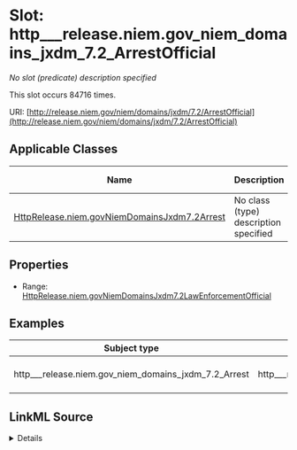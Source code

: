 

# Slot: http___release.niem.gov_niem_domains_jxdm_7.2_ArrestOfficial


_No slot (predicate) description specified_






This slot occurs 84716 times.


URI: [http://release.niem.gov/niem/domains/jxdm/7.2/ArrestOfficial](http://release.niem.gov/niem/domains/jxdm/7.2/ArrestOfficial)



<!-- no inheritance hierarchy -->





## Applicable Classes

| Name | Description | Modifies Slot |
| --- | --- | --- |
| [HttpRelease.niem.govNiemDomainsJxdm7.2Arrest](../classes/HttpRelease.niem.govNiemDomainsJxdm7.2Arrest.md) | No class (type) description specified |  yes  |







## Properties

* Range: [HttpRelease.niem.govNiemDomainsJxdm7.2LawEnforcementOfficial](../classes/HttpRelease.niem.govNiemDomainsJxdm7.2LawEnforcementOfficial.md)






## Examples

| Subject type | Object type | Example subject | Example object | Occurrences |
| --- | --- | --- | --- | --- |
| http___release.niem.gov_niem_domains_jxdm_7.2_Arrest | http___release.niem.gov_niem_domains_jxdm_7.2_LawEnforcementOfficial | scales:Arrest/ga-atlanta-pd-100720495 | scales:PoliceOfficer/ga-atlanta-pd-4371 | 84716 |




## LinkML Source

<details>

```yaml
name: http___release.niem.gov_niem_domains_jxdm_7.2_ArrestOfficial
annotations:
  count:
    tag: count
    value: 84716
description: No slot (predicate) description specified
examples:
- object:
    example_object: scales:PoliceOfficer/ga-atlanta-pd-4371
    example_object_type: http___release.niem.gov_niem_domains_jxdm_7.2_LawEnforcementOfficial
    example_predicate: http://release.niem.gov/niem/domains/jxdm/7.2/ArrestOfficial
    example_subject: scales:Arrest/ga-atlanta-pd-100720495
    example_subject_type: http___release.niem.gov_niem_domains_jxdm_7.2_Arrest
from_schema: scales-kg
rank: 1000
slot_uri: http://release.niem.gov/niem/domains/jxdm/7.2/ArrestOfficial
alias: http___release.niem.gov_niem_domains_jxdm_7.2_ArrestOfficial
domain_of:
- http___release.niem.gov_niem_domains_jxdm_7.2_Arrest
range: http___release.niem.gov_niem_domains_jxdm_7.2_LawEnforcementOfficial

```
</details>